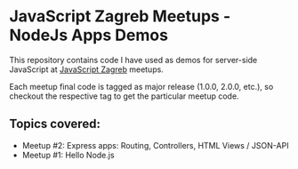 # JavaScript Zagreb Meetups - NodeJs Apps Demos

This repository contains code I have used as demos for server-side
JavaScript at [JavaScript Zagreb](http://jszgb.com) meetups.

Each meetup final code is tagged as major release (1.0.0, 2.0.0, etc.),
so checkout the respective tag to get the particular meetup code.

## Topics covered:

* Meetup #2: Express apps: Routing, Controllers, HTML Views / JSON-API
* Meetup #1: Hello Node.js
